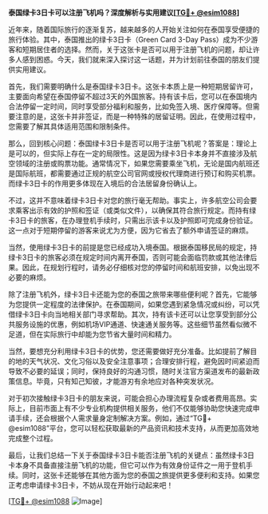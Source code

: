 **泰国绿卡3日卡可以注册飞机吗？深度解析与实用建议[[TG💪+ @esim1088](https://t.me/s/esim1088)]**

近年来，随着国际旅行的逐渐复苏，越来越多的人开始关注如何在泰国享受便捷的旅行体验。其中，泰国推出的绿卡3日卡（Green Card 3-Day Pass）成为不少游客和短期居住者的选择。然而，关于这张卡是否可以用于注册飞机的问题，却让许多人感到困惑。今天，我们就来深入探讨这一话题，并为计划前往泰国的朋友们提供实用建议。

首先，我们需要明确什么是泰国绿卡3日卡。这张卡本质上是一种短期居留许可，主要面向希望在泰国停留不超过3天的外国旅客。持有该卡后，您可以在泰国境内合法停留一定时间，同时享受部分福利和服务，比如免签入境、医疗保障等。但需要注意的是，这张卡并非签证，而是一种特殊的居留证明。因此，在使用过程中，您需要了解其具体适用范围和限制条件。

那么，回到核心问题：泰国绿卡3日卡是否可以用于注册飞机呢？答案是：理论上是可以的，但实际上存在一定的局限性。这是因为绿卡3日卡本身并不直接涉及航空领域的注册或购票功能。通常情况下，如果您需要乘坐飞机，无论是国内航班还是国际航班，都需要通过正规的航空公司官网或授权代理商进行预订和购买机票。而绿卡3日卡的作用更多体现在入境后的合法居留身份确认上。

不过，这并不意味着绿卡3日卡对您的旅行毫无帮助。事实上，许多航空公司会要求乘客出示有效的护照和签证（或类似文件），以确保其符合旅行规定。而持有绿卡3日卡的旅客，在办理登机手续时，只需出示该卡以及护照即可完成身份验证。这一点对于短期停留的游客来说尤为方便，因为它省去了额外申请签证的麻烦。

当然，使用绿卡3日卡的前提是您已经成功入境泰国。根据泰国移民局的规定，持绿卡3日卡的旅客必须在规定时间内离开泰国，否则可能会面临罚款或其他法律后果。因此，在规划行程时，请务必仔细核对您的停留时间和航班安排，以免出现不必要的麻烦。

除了注册飞机外，绿卡3日卡还能为您的泰国之旅带来哪些便利呢？首先，它能够为您提供一定程度的法律保护。在泰国期间，如果您遇到紧急情况或纠纷，可以凭借绿卡3日卡向当地相关部门寻求帮助。其次，持有该卡还可以让您享受到部分公共服务设施的优惠，例如机场VIP通道、快速通关服务等。这些细节虽然看似微不足道，但在实际旅行中却能为您节省大量时间和精力。

当然，要想充分利用绿卡3日卡的优势，您还需要做好充分准备。比如提前了解目的地的天气状况、文化习俗以及安全注意事项；合理安排行程，避免因时间紧迫而导致不必要的延误；同时，保持良好的沟通习惯，随时关注官方渠道发布的最新政策信息。毕竟，只有知己知彼，才能游刃有余地应对各种突发状况。

对于初次接触绿卡3日卡的朋友来说，可能会担心办理流程复杂或者费用高昂。实际上，目前市面上有不少专业机构提供相关服务，他们不仅能够协助您快速完成申请手续，还会根据个人需求量身定制解决方案。例如，通过“TG💪+ @esim1088”平台，您可以轻松获取最新的产品资讯和技术支持，从而更加高效地完成整个过程。

最后，让我们总结一下关于泰国绿卡3日卡能否注册飞机的关键点：虽然绿卡3日卡本身不具备直接注册飞机的功能，但它可以作为有效身份证件之一用于登机手续。同时，这张卡还能够在其他方面为您的泰国之旅提供更多便利和支持。如果您正考虑申请绿卡3日卡，不妨从现在开始行动起来吧！

[[TG💪+ @esim1088](https://t.me/s/esim1088) ![Image](https://i.postimg.cc/4NQfJmqS/Snipaste-2025-05-13-00-14-12.png)]